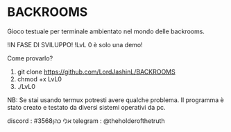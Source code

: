 # BACKROOMS
Gioco testuale per terminale ambientato nel mondo delle backrooms.

!IN FASE DI SVILUPPO!
!LvL 0 è solo una demo!

Come provarlo?

1) git clone https://github.com/LordJashinL/BACKROOMS
2) chmod +x LvL0
3) ./LvL0

NB: Se stai usando termux potresti avere qualche problema.
Il programma è stato creato e testato da diversi sistemi operativi da pc.

discord : אלי כהן#3568
telegram : @theholderofthetruth
